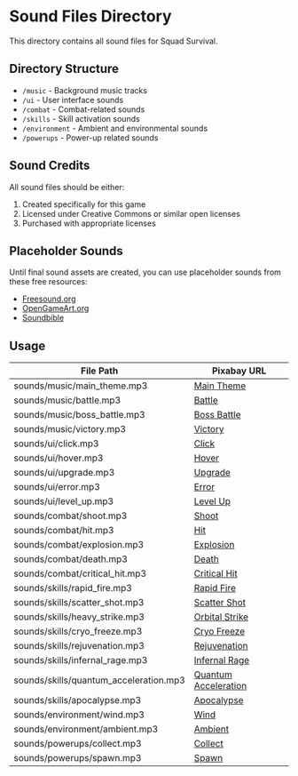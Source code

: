 # Sound Files Directory

This directory contains all sound files for Squad Survival.

## Directory Structure

- `/music` - Background music tracks
- `/ui` - User interface sounds
- `/combat` - Combat-related sounds
- `/skills` - Skill activation sounds
- `/environment` - Ambient and environmental sounds
- `/powerups` - Power-up related sounds

## Sound Credits

All sound files should be either:
1. Created specifically for this game
2. Licensed under Creative Commons or similar open licenses
3. Purchased with appropriate licenses

## Placeholder Sounds

Until final sound assets are created, you can use placeholder sounds from these free resources:

- [Freesound.org](https://freesound.org/)
- [OpenGameArt.org](https://opengameart.org/)
- [Soundbible](http://soundbible.com/)

## Usage

| File Path                          | Pixabay URL                                                                 |
|------------------------------------|-----------------------------------------------------------------------------|
| sounds/music/main_theme.mp3       | [Main Theme](https://pixabay.com/music/main-title-epic-cinematic-music-trailer-118722/) |
| sounds/music/battle.mp3           | [Battle](https://pixabay.com/music/main-title-epic-battle-music-medieval-army-cinematic-action-scene-148799/) |
| sounds/music/boss_battle.mp3      | [Boss Battle](https://pixabay.com/music/main-title-epic-battle-110282/)     |
| sounds/music/victory.mp3          | [Victory](https://pixabay.com/music/main-title-triumphant-epic-orchestra-144137/) |
| sounds/ui/click.mp3               | [Click](https://pixabay.com/sound-effects/click-button-140881/)             |
| sounds/ui/hover.mp3               | [Hover](https://pixabay.com/sound-effects/interface-124464/)                |
| sounds/ui/upgrade.mp3             | [Upgrade](https://pixabay.com/sound-effects/level-up-enhancement-8-bit-retro-sound-effect-145631/) |
| sounds/ui/error.mp3               | [Error](https://pixabay.com/sound-effects/error-126627/)                    |
| sounds/ui/level_up.mp3            | [Level Up](https://pixabay.com/sound-effects/success-1-6297/)               |
| sounds/combat/shoot.mp3           | [Shoot](https://pixabay.com/sound-effects/laser-gun-81720/)                 |
| sounds/combat/hit.mp3             | [Hit](https://pixabay.com/sound-effects/punch-140236/)                      |
| sounds/combat/explosion.mp3       | [Explosion](https://pixabay.com/sound-effects/explosion-6055/)              |
| sounds/combat/death.mp3           | [Death](https://pixabay.com/sound-effects/monster-death-voice-131480/)      |
| sounds/combat/critical_hit.mp3    | [Critical Hit](https://pixabay.com/sound-effects/sword-hit-7160/)           |
| sounds/skills/rapid_fire.mp3      | [Rapid Fire](https://pixabay.com/sound-effects/machine-gun-sound-effects-139068/) |
| sounds/skills/scatter_shot.mp3    | [Scatter Shot](https://pixabay.com/sound-effects/shotgun-firing-3-14483/)   |
| sounds/skills/heavy_strike.mp3  | [Orbital Strike](https://pixabay.com/sound-effects/energy-blast-6181/)      |
| sounds/skills/cryo_freeze.mp3     | [Cryo Freeze](https://pixabay.com/sound-effects/ice-cracking-6086/)         |
| sounds/skills/rejuvenation.mp3    | [Rejuvenation](https://pixabay.com/sound-effects/heal-36672/)               |
| sounds/skills/infernal_rage.mp3   | [Infernal Rage](https://pixabay.com/sound-effects/fire-magic-6947/)         |
| sounds/skills/quantum_acceleration.mp3 | [Quantum Acceleration](https://pixabay.com/sound-effects/woosh-6316/)    |
| sounds/skills/apocalypse.mp3      | [Apocalypse](https://pixabay.com/sound-effects/big-impact-explosion-001-11644/) |
| sounds/environment/wind.mp3       | [Wind](https://pixabay.com/sound-effects/wind-outside-sound-ambient-141989/) |
| sounds/environment/ambient.mp3    | [Ambient](https://pixabay.com/sound-effects/dark-ambient-14566/)            |
| sounds/powerups/collect.mp3       | [Collect](https://pixabay.com/sound-effects/collectcoin-6075/)              |
| sounds/powerups/spawn.mp3         | [Spawn](https://pixabay.com/sound-effects/fairy-magic-spell-110908/)        |
